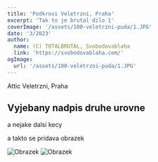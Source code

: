 ```yaml
---
title: 'Podkrovi Veletrzni, Praha'
excerpt: 'Tak to je brutal dilo 1'
coverImage: '/assets/100-veletrzni-puda/1.JPG'
date: '3/2023'
author:
  name: (C) T0TALBRUTAL, Svobodovablaha
  link: 'https://svobodovablaha.com/'
ogImage:
  url: '/assets/100-veletrzni-puda/1.JPG'
---
```


Attic Veletrzni, Praha

## Vyjebany nadpis druhe urovne

a nejake dalsi kecy

a takto se pridava obrazek 

![Obrazek](/assets/100-veletrzni-puda/1.JPG)
![Obrazek](/assets/100-veletrzni-puda/1.JPG)
